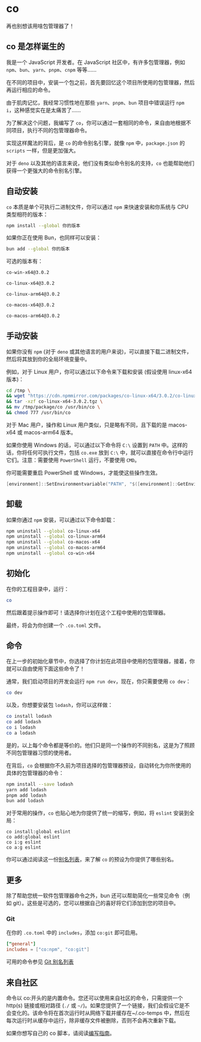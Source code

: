 # co

再也别想该用啥包管理器了！

## co 是怎样诞生的

我是一个 JavaScript 开发者。在 JavaScript 社区中，有许多包管理器，例如 `npm`、`bun`、`yarn`、`pnpm`、`cnpm` 等等……

在不同的项目中，安装一个包之前，首先要回忆这个项目所使用的包管理器，然后再运行相应的命令。

由于肌肉记忆，我经常习惯性地在那些 `yarn`、`pnpm`、`bun` 项目中错误运行 `npm i`，这种感觉实在是太痛苦了……

为了解决这个问题，我编写了 `co`，你可以通过一套相同的命令，来自由地根据不同项目，执行不同的包管理器命令。

实现这样魔法的背后，是 `co` 的命令别名引擎，就像 `npm` 中，`package.json` 的 `scripts` 一样，但是更加强大。

对于 `deno` 以及其他的语言来说，他们没有类似命令别名的支持，`co` 也能帮助他们获得一个更强大的命令别名引擎。

## 自动安装

`co` 本质是单个可执行二进制文件，你可以通过 `npm` 来快速安装和你系统与 CPU 类型相符的版本：

```sh
npm install --global 你的版本
```

如果你正在使用 Bun，也同样可以安装：

```sh
bun add --global 你的版本
```

可选的版本有：

```sh
co-win-x64@3.0.2
```

```sh
co-linux-x64@3.0.2
```

```sh
co-linux-arm64@3.0.2
```

```sh
co-macos-x64@3.0.2
```

```sh
co-macos-arm64@3.0.2
```

## 手动安装

如果你没有 `npm` (对于 `deno` 或其他语言的用户来说)，可以直接下载二进制文件，然后将其放到你的全局环境变量中。

例如，对于 Linux 用户，你可以通过以下命令来下载和安装 (假设使用 linux-x64 版本)：

```sh
cd /tmp \
&& wget "https://cdn.npmmirror.com/packages/co-linux-x64/3.0.2/co-linux-x64-3.0.2.tgz" \
&& tar -xzf co-linux-x64-3.0.2.tgz \
&& mv /tmp/package/co /usr/bin/co \
&& chmod 777 /usr/bin/co
```

对于 Mac 用户，操作和 Linux 用户类似，只是略有不同，且下载的是 macos-x64 或 macos-arm64 版本。

如果你使用 Windows 的话，可以通过以下命令将 `C:\` 设置到 `PATH` 中。这样的话，你将任何可执行文件，包括 `co.exe` 放到 `C:\` 中，就可以直接在命令行中运行它们。注意：需要使用 `PowerShell` 运行，不要使用 `CMD`。

你可能需要重启 PowerShell 或 Windows，才能使这些操作生效。

```ps1
[environment]::SetEnvironmentvariable("PATH", "$([environment]::GetEnvironmentvariable("Path", "Machine"));C:\", "Machine");
```

## 卸载

如果你通过 `npm` 安装，可以通过以下命令卸载：

```sh
npm uninstall --global co-linux-x64
npm uninstall --global co-linux-arm64
npm uninstall --global co-macos-x64
npm uninstall --global co-macos-arm64
npm uninstall --global co-win-x64
```

## 初始化

在你的工程目录中，运行：

```sh
co
```

然后跟着提示操作即可！请选择你计划在这个工程中使用的包管理器。

最终，将会为你创建一个 `.co.toml` 文件。

## 命令

在上一步的初始化章节中，你选择了你计划在此项目中使用的包管理器，接着，你就可以自由使用下面这些命令了！

通常，我们启动项目的开发会运行 `npm run dev`，现在，你只需要使用 `co dev`：

```sh
co dev
```

以及，你想要安装包 `lodash`，你可以这样做：

```sh
co install lodash
co add lodash
co i lodash
co a lodash
```

是的，以上每个命令都是等价的。他们只是同一个操作的不同别名，这是为了照顾不同包管理器习惯的使用者。

在背后，`co` 会根据你不久前为项目选择的包管理器预设，自动转化为你所使用的具体的包管理器的命令：

```sh
npm install --save lodash
yarn add lodash
pnpm add lodash
bun add lodash
```

对于常用的操作，`co` 也贴心地为你提供了统一的缩写，例如，将 `eslint` 安装到全局：

```
co install:global eslint
co add:global eslint
co i:g eslint
co a:g eslint
```

你可以通过阅读这一份[别名列表](./ALIAS_LIST.md)，来了解 `co` 的预设为你提供了哪些别名。

## 更多

除了帮助您统一软件包管理器命令之外，bun 还可以帮助简化一些常见命令（例如 git）。这些是可选的，您可以根据自己的喜好将它们添加到您的项目中。

### Git

在你的 `.co.toml` 中的 `includes`，添加 `co:git` 即可启用。

```toml
["general"]
includes = ["co:npm", "co:git"]
```

可用的命令参见 [Git 别名列表](./GIT_ALIAS_LIST.md)

## 来自社区

命令以 co:开头的是内置命令。您还可以使用来自社区的命令，只需提供一个 http(s) 链接或相对路径 (`./` 或 `~/`)。如果您提供了一个链接，我们会假设它是不会变化的。该命令将在首次运行时从网络下载并缓存在~/.co-temps 中，然后在每次运行时从缓存中运行，除非缓存文件被删除，否则不会再次重新下载。

如果你想写自己的 co 脚本，请阅读[编写指南](./WRITING_GUIDE.md)。
